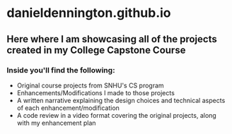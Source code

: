 # danieldennington.github.io

## Here where I am showcasing all of the projects created in my College Capstone Course

### Inside you'll find the following:
- Original course projects from SNHU's CS program
- Enhancements/Modifications I made to those projects
- A written narrative explaining the design choices and technical aspects of each enhancement/modification
- A code review in a video format covering the original projects, along with my enhancement plan
